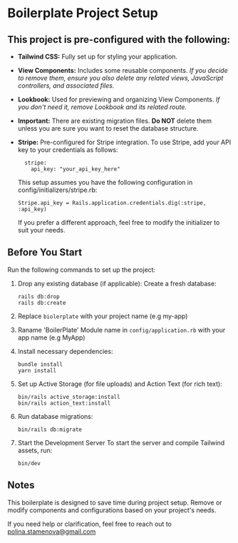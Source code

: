 # Boilerplate Project Setup
## This project is pre-configured with the following:

- **Tailwind CSS:** Fully set up for styling your application.
- **View Components:** Includes some reusable components.
  _If you decide to remove them, ensure you also delete any related views, JavaScript controllers, and associated files._
- **Lookbook:** Used for previewing and organizing View Components.
  _If you don't need it, remove Lookbook and its related route._
- **Important:**
  There are existing migration files. **Do NOT** delete them unless you are sure you want to reset the database structure.
- **Stripe:** Pre-configured for Stripe integration.
    To use Stripe, add your API key to your credentials as follows:

    ```
      stripe:
        api_key: "your_api_key_here"
    ```

    This setup assumes you have the following configuration in config/initializers/stripe.rb:
    ```
    Stripe.api_key = Rails.application.credentials.dig(:stripe, :api_key)
    ```

    If you prefer a different approach, feel free to modify the initializer to suit your needs.


## Before You Start
Run the following commands to set up the project:

1. Drop any existing database (if applicable):
Create a fresh database:
    ```
    rails db:drop
    rails db:create
    ```

2. Replace `biolerplate` with your project name (e.g my-app) 
3. Raname 'BoilerPlate' Module name in `config/application.rb` with your app name (e.g MyApp) 

4. Install necessary dependencies:
    ```
    bundle install
    yarn install
    ```

5. Set up Active Storage (for file uploads) and Action Text (for rich text):
    ```
    bin/rails active_storage:install
    bin/rails action_text:install
    ```

6. Run database migrations:
    ```
    bin/rails db:migrate
    ```

7. Start the Development Server
    To start the server and compile Tailwind assets, run:
    ```
    bin/dev
    ```

## Notes
This boilerplate is designed to save time during project setup.
Remove or modify components and configurations based on your project's needs.

If you need help or clarification, feel free to reach out to polina.stamenova@gmail.com
